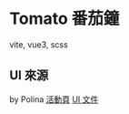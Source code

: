 # Tomato 番茄鐘

vite, vue3, scss

## UI 來源
by Polina
[活動頁](https://challenge.thef2e.com/user/1878?schedule=2784#works-2784)
[UI 文件](https://xd.adobe.com/spec/ce0b0dad-a4b8-4035-4881-7075520f913c-b83a/)
